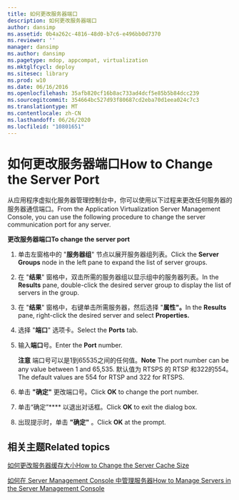 ```yaml
---
title: 如何更改服务器端口
description: 如何更改服务器端口
author: dansimp
ms.assetid: 0b4a262c-4816-48d0-b7c6-e496bb0d7370
ms.reviewer: ''
manager: dansimp
ms.author: dansimp
ms.pagetype: mdop, appcompat, virtualization
ms.mktglfcycl: deploy
ms.sitesec: library
ms.prod: w10
ms.date: 06/16/2016
ms.openlocfilehash: 35afb820cf16b8ac733ad4dcf5e85b5b84dcc239
ms.sourcegitcommit: 354664bc527d93f80687cd2eba70d1eea024c7c3
ms.translationtype: MT
ms.contentlocale: zh-CN
ms.lasthandoff: 06/26/2020
ms.locfileid: "10801651"
---
```

# <span data-ttu-id="06aa9-103">如何更改服务器端口</span><span class="sxs-lookup"><span data-stu-id="06aa9-103">How to Change the Server Port</span></span>


<span data-ttu-id="06aa9-104">从应用程序虚拟化服务器管理控制台中，你可以使用以下过程来更改任何服务器的服务器通信端口。</span><span class="sxs-lookup"><span data-stu-id="06aa9-104">From the Application Virtualization Server Management Console, you can use the following procedure to change the server communication port for any server.</span></span>

**<span data-ttu-id="06aa9-105">更改服务器端口</span><span class="sxs-lookup"><span data-stu-id="06aa9-105">To change the server port</span></span>**

1.  <span data-ttu-id="06aa9-106">单击左窗格中的 "**服务器组**" 节点以展开服务器组列表。</span><span class="sxs-lookup"><span data-stu-id="06aa9-106">Click the **Server Groups** node in the left pane to expand the list of server groups.</span></span>

2.  <span data-ttu-id="06aa9-107">在 "**结果**" 窗格中，双击所需的服务器组以显示组中的服务器列表。</span><span class="sxs-lookup"><span data-stu-id="06aa9-107">In the **Results** pane, double-click the desired server group to display the list of servers in the group.</span></span>

3.  <span data-ttu-id="06aa9-108">在 "**结果**" 窗格中，右键单击所需服务器，然后选择 "**属性"。**</span><span class="sxs-lookup"><span data-stu-id="06aa9-108">In the **Results** pane, right-click the desired server and select **Properties.**</span></span>

4.  <span data-ttu-id="06aa9-109">选择 "**端口**" 选项卡。</span><span class="sxs-lookup"><span data-stu-id="06aa9-109">Select the **Ports** tab.</span></span>

5.  <span data-ttu-id="06aa9-110">输入**端口**号。</span><span class="sxs-lookup"><span data-stu-id="06aa9-110">Enter the **Port** number.</span></span>

    <span data-ttu-id="06aa9-111">**注意** 端口号可以是1到65535之间的任何值。</span><span class="sxs-lookup"><span data-stu-id="06aa9-111">**Note** The port number can be any value between 1 and 65,535.</span></span> <span data-ttu-id="06aa9-112">默认值为 RTSPS 的 RTSP 和322的554。</span><span class="sxs-lookup"><span data-stu-id="06aa9-112">The default values are 554 for RTSP and 322 for RTSPS.</span></span>

     

6.  <span data-ttu-id="06aa9-113">单击 **"确定"** 更改端口号。</span><span class="sxs-lookup"><span data-stu-id="06aa9-113">Click **OK** to change the port number.</span></span>

7.  <span data-ttu-id="06aa9-114">单击“确定”\*\*\*\* 以退出对话框。</span><span class="sxs-lookup"><span data-stu-id="06aa9-114">Click **OK** to exit the dialog box.</span></span>

8.  <span data-ttu-id="06aa9-115">出现提示时，单击 **"确定"** 。</span><span class="sxs-lookup"><span data-stu-id="06aa9-115">Click **OK** at the prompt.</span></span>

## <span data-ttu-id="06aa9-116">相关主题</span><span class="sxs-lookup"><span data-stu-id="06aa9-116">Related topics</span></span>


[<span data-ttu-id="06aa9-117">如何更改服务器缓存大小</span><span class="sxs-lookup"><span data-stu-id="06aa9-117">How to Change the Server Cache Size</span></span>](how-to-change-the-server-cache-size.md)

[<span data-ttu-id="06aa9-118">如何在 Server Management Console 中管理服务器</span><span class="sxs-lookup"><span data-stu-id="06aa9-118">How to Manage Servers in the Server Management Console</span></span>](how-to-manage-servers-in-the-server-management-console.md)

 

 





